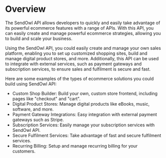 # Overview

The SendOwl API allows developers to quickly and easily take advantage of its
powerful ecommerce features with a range of APIs. With this API, you can easily
create and manage powerful ecommerce strategies, allowing you to build and
scale your business.

Using the SendOwl API, you could easily create and manage your own sales
platform, enabling you to set up customized shopping sites, build and manage
digital product stores, and more. Additionally, this API can be used to
integrate with external services, such as payment gateways and subscription
services, to ensure sales and fulfilment is secure and fast.

Here are some examples of the types of ecommerce solutions you could build
using SendOwl API:

- Custom Shop Builder: Build your own, custom store frontend, including pages
  like "checkout" and "cart".
- Digital Product Stores: Manage digital products like eBooks, music, software,
  and more.
- Payment Gateway Integrations: Easy integration with external payment gateways
  such as Stripe.
- Subscription Services: Easily manage your subscription services with SendOwl
  API.
- Secure Fulfilment Services: Take advantage of fast and secure fulfilment
  services.
- Recurring Billing: Setup and manage recurring billing for your customers.
